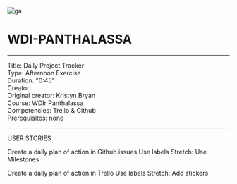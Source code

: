 ![ga](http://mobbook.generalassemb.ly/ga_cog.png)

# WDI-PANTHALASSA

---
Title: Daily Project Tracker <br>
Type: Afternoon Exercise <br>
Duration: "0:45"<br>
Creator:<br>
    Original creator: Kristyn Bryan<br>
    Course: WDIr Panthalassa<br>
Competencies: Trello & Github <br>
Prerequisites: none <br>

---

USER STORIES

Create a daily plan of action in Github issues
Use labels
Stretch: Use Milestones

Create a daily plan of action in Trello
Use labels
Stretch: Add stickers
